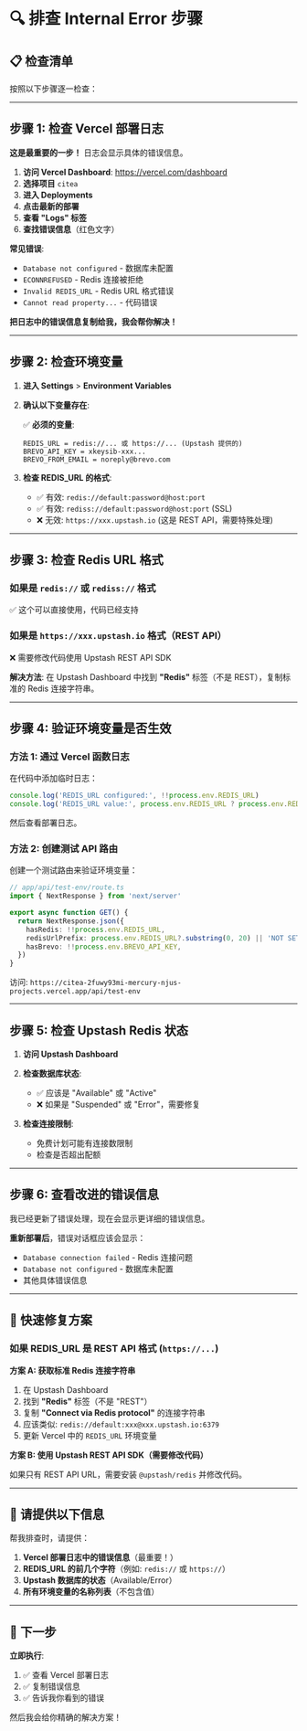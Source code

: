 # 🔍 排查 Internal Error 步骤

## 📋 检查清单

按照以下步骤逐一检查：

---

## 步骤 1: 检查 Vercel 部署日志

**这是最重要的一步！** 日志会显示具体的错误信息。

1. **访问 Vercel Dashboard**: https://vercel.com/dashboard
2. **选择项目** `citea`
3. **进入 Deployments**
4. **点击最新的部署**
5. **查看 "Logs" 标签**
6. **查找错误信息**（红色文字）

**常见错误**:
- `Database not configured` - 数据库未配置
- `ECONNREFUSED` - Redis 连接被拒绝
- `Invalid REDIS_URL` - Redis URL 格式错误
- `Cannot read property...` - 代码错误

**把日志中的错误信息复制给我，我会帮你解决！**

---

## 步骤 2: 检查环境变量

1. **进入 Settings** > **Environment Variables**
2. **确认以下变量存在**:

   ✅ **必须的变量**:
   ```
   REDIS_URL = redis://... 或 https://... (Upstash 提供的)
   BREVO_API_KEY = xkeysib-xxx...
   BREVO_FROM_EMAIL = noreply@brevo.com
   ```

3. **检查 REDIS_URL 的格式**:
   - ✅ 有效: `redis://default:password@host:port`
   - ✅ 有效: `rediss://default:password@host:port` (SSL)
   - ❌ 无效: `https://xxx.upstash.io` (这是 REST API，需要特殊处理)

---

## 步骤 3: 检查 Redis URL 格式

### 如果是 `redis://` 或 `rediss://` 格式
✅ 这个可以直接使用，代码已经支持

### 如果是 `https://xxx.upstash.io` 格式（REST API）
❌ 需要修改代码使用 Upstash REST API SDK

**解决方法**: 在 Upstash Dashboard 中找到 **"Redis"** 标签（不是 REST），复制标准的 Redis 连接字符串。

---

## 步骤 4: 验证环境变量是否生效

### 方法 1: 通过 Vercel 函数日志

在代码中添加临时日志：

```typescript
console.log('REDIS_URL configured:', !!process.env.REDIS_URL)
console.log('REDIS_URL value:', process.env.REDIS_URL ? process.env.REDIS_URL.substring(0, 20) + '...' : 'NOT SET')
```

然后查看部署日志。

### 方法 2: 创建测试 API 路由

创建一个测试路由来验证环境变量：

```typescript
// app/api/test-env/route.ts
import { NextResponse } from 'next/server'

export async function GET() {
  return NextResponse.json({
    hasRedis: !!process.env.REDIS_URL,
    redisUrlPrefix: process.env.REDIS_URL?.substring(0, 20) || 'NOT SET',
    hasBrevo: !!process.env.BREVO_API_KEY,
  })
}
```

访问: `https://citea-2fuwy93mi-mercury-njus-projects.vercel.app/api/test-env`

---

## 步骤 5: 检查 Upstash Redis 状态

1. **访问 Upstash Dashboard**
2. **检查数据库状态**:
   - ✅ 应该是 "Available" 或 "Active"
   - ❌ 如果是 "Suspended" 或 "Error"，需要修复

3. **检查连接限制**:
   - 免费计划可能有连接数限制
   - 检查是否超出配额

---

## 步骤 6: 查看改进的错误信息

我已经更新了错误处理，现在会显示更详细的错误信息。

**重新部署后**，错误对话框应该会显示：
- `Database connection failed` - Redis 连接问题
- `Database not configured` - 数据库未配置
- 其他具体错误信息

---

## 🔧 快速修复方案

### 如果 REDIS_URL 是 REST API 格式 (`https://...`)

**方案 A: 获取标准 Redis 连接字符串**

1. 在 Upstash Dashboard
2. 找到 **"Redis"** 标签（不是 "REST"）
3. 复制 **"Connect via Redis protocol"** 的连接字符串
4. 应该类似: `redis://default:xxx@xxx.upstash.io:6379`
5. 更新 Vercel 中的 `REDIS_URL` 环境变量

**方案 B: 使用 Upstash REST API SDK（需要修改代码）**

如果只有 REST API URL，需要安装 `@upstash/redis` 并修改代码。

---

## 📝 请提供以下信息

帮我排查时，请提供：

1. **Vercel 部署日志中的错误信息**（最重要！）
2. **REDIS_URL 的前几个字符**（例如: `redis://` 或 `https://`）
3. **Upstash 数据库的状态**（Available/Error）
4. **所有环境变量的名称列表**（不包含值）

---

## 🎯 下一步

**立即执行**:
1. ✅ 查看 Vercel 部署日志
2. ✅ 复制错误信息
3. ✅ 告诉我你看到的错误

然后我会给你精确的解决方案！

